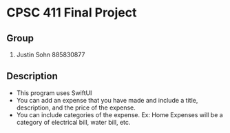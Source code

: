 # CPSC 411 Final Project

## Group

1. Justin Sohn 885830877

## Description

- This program uses SwiftUI
- You can add an expense that you have made and include a title, description, and the price of the expense.
- You can include categories of the expense. Ex: Home Expenses will be a category of electrical bill, water bill, etc.
